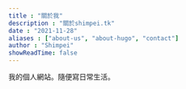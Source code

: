 ```yaml
---
title : "關於我"
description : "關於shimpei.tk"
date : "2021-11-28"
aliases : ["about-us", "about-hugo", "contact"]
author : "Shimpei"
showReadTime: false
---
```


我的個人網站。隨便寫日常生活。
